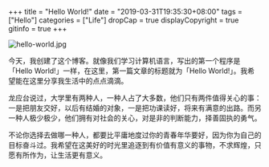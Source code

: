 +++
title = "Hello World!"
date = "2019-03-31T19:35:30+08:00"
tags = ["Hello"]
categories = ["Life"]
dropCap = true
displayCopyright = true
gitinfo = true
+++

![hello-world.jpg](/images/hello-world.jpg)

今天，我创建了这个博客。就像我们学习计算机语言，写出的第一个程序是「Hello World!」一样，在这里，第一篇文章的标题就为「Hello World!」。我希望能在这里分享我生活中的点点滴滴。

龙应台说过，大学里有两种人，一种人占了大多数，他们只有两件值得关心的事：一是把朋友交好，以后有结婚的对象，一是把功课读好，将来有满意的出路。而另一种人极少极少，他们拥有对社会的关心，对是非的判断能力，择善固执的勇气。

不论你选择去做哪一种人，都要比平庸地度过你的青春年华要好，因为你为自己的目标奋斗过。我希望在这美好的时光里追逐到有价值有意义的事物，不求辉煌，只愿有所作为，让生活更有意义。

